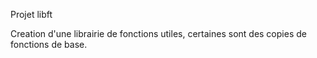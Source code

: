 Projet libft

Creation d'une librairie de fonctions utiles, certaines sont des copies de fonctions de base.